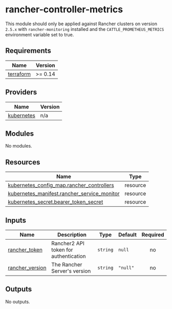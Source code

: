 # rancher-controller-metrics

This module should only be applied against Rancher clusters on version `2.5.x` with `rancher-monitoring` installed and the `CATTLE_PROMETHEUS_METRICS` environment variable set to true.

<!-- BEGINNING OF PRE-COMMIT-TERRAFORM DOCS HOOK -->
## Requirements

| Name | Version |
|------|---------|
| <a name="requirement_terraform"></a> [terraform](#requirement\_terraform) | >= 0.14 |

## Providers

| Name | Version |
|------|---------|
| <a name="provider_kubernetes"></a> [kubernetes](#provider\_kubernetes) | n/a |

## Modules

No modules.

## Resources

| Name | Type |
|------|------|
| [kubernetes_config_map.rancher_controllers](https://registry.terraform.io/providers/hashicorp/kubernetes/latest/docs/resources/config_map) | resource |
| [kubernetes_manifest.rancher_service_monitor](https://registry.terraform.io/providers/hashicorp/kubernetes/latest/docs/resources/manifest) | resource |
| [kubernetes_secret.bearer_token_secret](https://registry.terraform.io/providers/hashicorp/kubernetes/latest/docs/resources/secret) | resource |

## Inputs

| Name | Description | Type | Default | Required |
|------|-------------|------|---------|:--------:|
| <a name="input_rancher_token"></a> [rancher\_token](#input\_rancher\_token) | Rancher2 API token for authentication | `string` | `null` | no |
| <a name="input_rancher_version"></a> [rancher\_version](#input\_rancher\_version) | The Rancher Server's version | `string` | `"null"` | no |

## Outputs

No outputs.
<!-- END OF PRE-COMMIT-TERRAFORM DOCS HOOK -->
